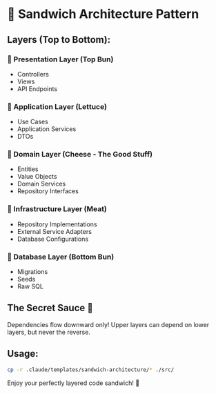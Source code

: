 # 🥪 Sandwich Architecture Pattern

## Layers (Top to Bottom):

### 🍞 Presentation Layer (Top Bun)
- Controllers
- Views
- API Endpoints

### 🥬 Application Layer (Lettuce)
- Use Cases
- Application Services
- DTOs

### 🧀 Domain Layer (Cheese - The Good Stuff)
- Entities
- Value Objects
- Domain Services
- Repository Interfaces

### 🥩 Infrastructure Layer (Meat)
- Repository Implementations
- External Service Adapters
- Database Configurations

### 🍞 Database Layer (Bottom Bun)
- Migrations
- Seeds
- Raw SQL

## The Secret Sauce 🥫
Dependencies flow downward only! Upper layers can depend on lower layers, but never the reverse.

## Usage:
```bash
cp -r .claude/templates/sandwich-architecture/* ./src/
```

Enjoy your perfectly layered code sandwich! 🥪
